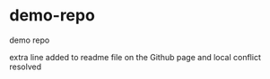 # demo-repo
demo repo


extra line added to readme file on the Github page and local conflict resolved
